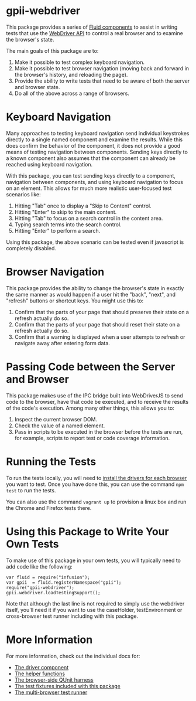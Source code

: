 # gpii-webdriver

This package provides a series of [Fluid components](http://docs.fluidproject.org/infusion/development/UnderstandingInfusionComponents.html)
to assist in writing tests that use the [WebDriver API](https://www.w3.org/TR/2013/WD-webdriver-20130117/) to control a
real browser and to examine the browser's state.

The main goals of this package are to:

1. Make it possible to test complex keyboard navigation.
2. Make it possible to test browser navigation (moving back and forward in the browser's history, and reloading the page).
3. Provide the ability to write tests that need to be aware of both the server and browser state.
4. Do all of the above across a range of browsers.

# Keyboard Navigation

Many approaches to testing keyboard navigation send individual keystrokes directly to a single named component and
examine the results.  While this does confirm the behavior of the component, it does not provide a good means of testing
navigation between components.  Sending keys directly to a known component also assumes that the component can already
be reached using keyboard navigation.

With this package, you can test sending keys directly to a component, navigation between components, and using keyboard
navigation to focus on an element.  This allows for much more realistic user-focused test scenarios like:

1. Hitting "Tab" once to display a "Skip to Content" control.
2. Hitting "Enter" to skip to the main content.
3. Hitting "Tab" to focus on a search control in the content area.
4. Typing search terms into the search control.
5. Hitting "Enter" to perform a search.

Using this package, the above scenario can be tested even if javascript is completely disabled.

# Browser Navigation

This package provides the ability to change the browser's state in exactly the same manner as would happen if a user hit
the "back", "next", and "refresh" buttons or shortcut keys.  You might use this to:

1. Confirm that the parts of your page that should preserve their state on a refresh actually do so.
2. Confirm that the parts of your page that should reset their state on a refresh actually do so.
3. Confirm that a warning is displayed when a user attempts to refresh or navigate away after entering form data.

# Passing Code between the Server and Browser

This package makes use of the IPC bridge built into WebDriverJS to send code to the browser, have that code be executed,
and to receive the results of the code's execution.  Among many other things, this allows you to:

1. Inspect the current browser DOM.
2. Check the value of a named element.
3. Pass in scripts to be executed in the browser before the tests are run, for example, scripts to report test or code coverage information.

# Running the Tests

To run the tests locally, you will need to [install the drivers for each browser](http://www.seleniumhq.org/download/)
you want to test.  Once you have done this, you can use the command `npm test` to run the tests.

You can also use the command `vagrant up` to provision a linux box and run the Chrome and Firefox tests there.

# Using this Package to Write Your Own Tests

To make use of this package in your own tests, you will typically need to add code like the following:

```
var fluid = require("infusion");
var gpii  = fluid.registerNamespace("gpii");
require("gpii-webdriver");
gpii.webdriver.loadTestingSupport();
```

Note that although the last line is not required to simply use the webdriver itself, you'll need it if you want to use
the caseHolder, testEnvironment or cross-browser test runner including with this package.

# More Information

For more information, check out the individual docs for:

* [The driver component](./docs/webdriver.md)
* [The helper functions](./docs/helper-functions.md)
* [The browser-side QUnit harness](./docs/qunit-harness.md)
* [The test fixtures included with this package](./docs/fixtures.md)
* [The multi-browser test runner](./docs/allBrowsers.md)
